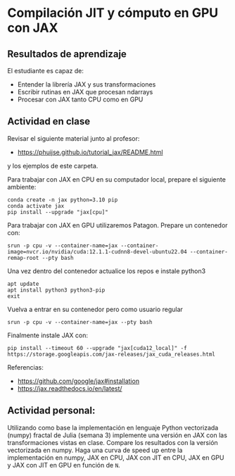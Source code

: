 # Compilación JIT y cómputo en GPU con JAX

## Resultados de aprendizaje

El estudiante es capaz de:

- Entender la librería JAX y sus transformaciones 
- Escribir rutinas en JAX que procesan ndarrays
- Procesar con JAX tanto CPU como en GPU

## Actividad en clase

Revisar el siguiente material junto al profesor:

- https://phuijse.github.io/tutorial_jax/README.html

y los ejemplos de este carpeta.

Para trabajar con JAX en CPU en su computador local, prepare el siguiente ambiente:

    conda create -n jax python=3.10 pip
    conda activate jax
    pip install --upgrade "jax[cpu]"

Para trabajar con JAX en GPU utilizaremos Patagon. Prepare un contenedor con:

    srun -p cpu -v --container-name=jax --container-image=nvcr.io/nvidia/cuda:12.1.1-cudnn8-devel-ubuntu22.04 --container-remap-root --pty bash

Una vez dentro del  contenedor actualice los repos e instale python3

    apt update
    apt install python3 python3-pip
    exit

Vuelva a entrar en su contenedor pero como usuario regular 

    srun -p cpu -v --container-name=jax --pty bash

Finalmente instale JAX con:

    pip install --timeout 60 --upgrade "jax[cuda12_local]" -f https://storage.googleapis.com/jax-releases/jax_cuda_releases.html

Referencias: 

- https://github.com/google/jax#installation
- https://jax.readthedocs.io/en/latest/

## Actividad personal:

Utilizando como base la implementación en lenguaje Python vectorizada (numpy) fractal de Julia (semana 3) implemente una versión en JAX con las transformaciones vistas en clase. Compare los resultados con la versión vectorizada en numpy. Haga una curva de speed up entre la implementación en numpy, JAX en CPU, JAX con JIT en CPU, JAX en GPU y JAX con JIT en GPU en función de `N`. 
